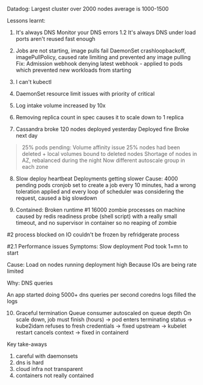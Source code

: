 Datadog:
Largest cluster over 2000 nodes
average is 1000-1500

Lessons learnt:
1. It's always DNS
Monitor your DNS errors
1.2 It's always DNS
under load ports aren't reused fast enough

2. Jobs are not starting, image pulls fail
DaemonSet crashloopbackoff, imagePullPolicy, caused rate limiting and prevented any image pulling
Fix: Admission webhook denying latest webhook - applied to pods which prevented new workloads from starting

3. I can't kubectl

4. DaemonSet resource limit issues with priority of critical

4. Log intake volume increased by 10x

6. Removing replica count in spec causes it to scale down to 1 replica

7. Cassandra broke
120 nodes deployed yesterday
Deployed fine
Broke next day
> 25% pods pending: Volume affinity issue
> 25% nodes had been deleted + local volumes bound to deleted nodes
Shortage of nodes in AZ, rebalanced during the night
Now different autoscale group in each zone

8. Slow deploy heartbeat
Deployments getting slower
Cause:
4000 pending pods
cronjob set to create a job every 10 minutes, had a wrong toleration applied and every loop of scheduler was considering the request, caused a big slowdown

9. Contained:
Broken runtime
#1
16000 zombie processes on machine
caused by redis readiness probe (shell script) with a really small timeout, and no supervisor in container so no reaping of zombie

#2
process blocked on IO couldn't be frozen by refridgerate process

#2.1 Performance issues
Symptoms:
Slow deployment
Pod took 1+mn to start

Cause:
Load on nodes running deployment high
Because IOs are being rate limited

Why:
DNS queries

An app started doing 5000+ dns queries per second
coredns logs filled the logs

10. Graceful termination
Queue consumer autoscaled on queue depth
On scale down, job must finish (hours)
 -> pod enters terminating status
 -> kube2idam refuses to fresh credentials
    -> fixed upstream
 -> kubelet restart cancels context
   -> fixed in containerd

Key take-aways
1. careful with daemonsets
2. dns is hard
3. cloud infra not transparent
4. containers not really contained


